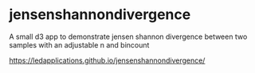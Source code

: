 # jensenshannondivergence

A small d3 app to demonstrate jensen shannon divergence between two samples with an adjustable n and bincount

https://ledapplications.github.io/jensenshannondivergence/
